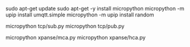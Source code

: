 sudo apt-get update
sudo apt-get -y install micropython
micropython -m upip install umqtt.simple
micropython -m upip install random

micropython tcp/sub.py
micropython tcp/pub.py

micropython xpanse/mca.py
micropython xpanse/hca.py